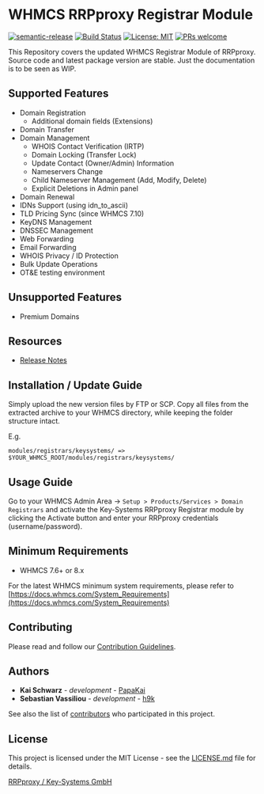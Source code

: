 # WHMCS RRPproxy Registrar Module #

[![semantic-release](https://img.shields.io/badge/%20%20%F0%9F%93%A6%F0%9F%9A%80-semantic--release-e10079.svg)](https://github.com/semantic-release/semantic-release)
[![Build Status](https://travis-ci.com/rrpproxy/whmcs-rrpproxy-registrar.svg?branch=master)](https://travis-ci.com/rrpproxy/whmcs-rrpproxy-registrar)
[![License: MIT](https://img.shields.io/badge/License-MIT-blue.svg)](https://opensource.org/licenses/MIT)
[![PRs welcome](https://img.shields.io/badge/PRs-welcome-brightgreen.svg)](https://github.com/rrpproxy/whmcs-rrpproxy-registrar/blob/master/CONTRIBUTING.md)

This Repository covers the updated WHMCS Registrar Module of RRPproxy. Source code and latest package version are stable. Just the documentation is to be seen as WIP.

## Supported Features ##

* Domain Registration
  * Additional domain fields (Extensions)
* Domain Transfer
* Domain Management
  * WHOIS Contact Verification (IRTP)
  * Domain Locking (Transfer Lock)
  * Update Contact (Owner/Admin) Information
  * Nameservers Change
  * Child Nameserver Management (Add, Modify, Delete)
  * Explicit Deletions in Admin panel
* Domain Renewal
* IDNs Support (using idn_to_ascii)
* TLD Pricing Sync (since WHMCS 7.10)
* KeyDNS Management
* DNSSEC Management
* Web Forwarding
* Email Forwarding
* WHOIS Privacy / ID Protection
* Bulk Update Operations
* OT&E testing environment

## Unsupported Features ##

* Premium Domains

## Resources ##

* [Release Notes](https://github.com/rrpproxy/whmcs-rrpproxy-registrar/releases)

## Installation / Update Guide ##

Simply upload the new version files by FTP or SCP.
Copy all files from the extracted archive to your WHMCS directory, while keeping the folder structure intact.

E.g.

`modules/registrars/keysystems/ => $YOUR_WHMCS_ROOT/modules/registrars/keysystems/`

## Usage Guide ##

Go to your WHMCS Admin Area -> `Setup > Products/Services > Domain Registrars` and activate the Key-Systems RRPproxy Registrar module by clicking the Activate button and enter your RRPproxy credentials (username/password).

## Minimum Requirements ##

* WHMCS 7.6+ or 8.x

For the latest WHMCS minimum system requirements, please refer to
[https://docs.whmcs.com/System_Requirements](https://docs.whmcs.com/System_Requirements)

## Contributing ##

Please read and follow our [Contribution Guidelines](https://github.com/rrpproxy/whmcs-rrpproxy-registrar/blob/master/CONTRIBUTING.md).

## Authors ##

* **Kai Schwarz** - *development* - [PapaKai](https://github.com/papakai)
* **Sebastian Vassiliou** - *development* - [h9k](https://github.com/h9k)

See also the list of [contributors](https://github.com/rrpproxy/whmcs-rrpproxy-registrar/graphs/contributors) who participated in this project.

## License ##

This project is licensed under the MIT License - see the [LICENSE.md](https://github.com/rrpproxy/whmcs-rrpproxy-registrar/blob/master/LICENSE.md) file for details.

[RRPproxy / Key-Systems GmbH](https://www.rrpproxy.net/)
